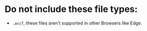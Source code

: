 # Do not include these file types:

- `.avif`, these files aren't supported in other Browsers like Edge.
